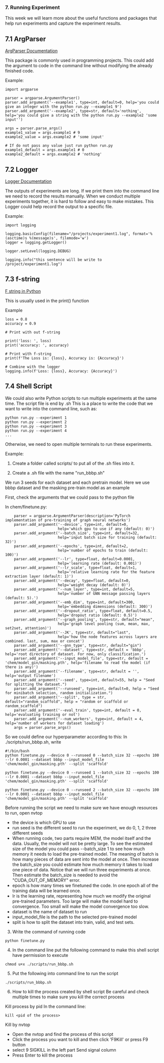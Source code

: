 ### 7. Running Experiment
This week we will learn more about the useful functions and packages that help run experiments and capture the experiment results. 

## 7.1 ArgParser

[ArgParser Documentation](https://docs.python.org/3/library/argparse.html)

This package is commonly used in programming projects. This could add the argument to code in the command line without modifying the already finished code. 

Example:
```
import argparse

parser = argparse.ArgumentParser()
parser.add_argument('--example1', type=int, default=0, help='you could give an integer with the python run.py --example1 9')
parser.add_argument('--example2', type=str, default='nothing', help='you could give a string with the python run.py --example2 'some input'')

args = parser.parse_args()
example1_value = args.example1 # 9
example2_value = args.example2 # 'some input'

# If do not pass any value just run python run.py
example1_default = args.example1 # 0
example2_default = args.example2 # 'nothing'

```

## 7.2 Logger

[Logger Documentation](https://www.geeksforgeeks.org/logging-in-python/)

The outputs of experiments are long. If we print them into the command line we need to record the results manually. When we conduct multiple experiments together, it is hard to follow and easy to make mistakes. This Logger could help record the output to a specific file. 

Example:
```
import logging

logging.basicConfig(filename="/projects/experiment1.log", format='%(asctime)s %(message)s', filemode='w')
logger = logging.getLogger()

logger.setLevel(logging.DEBUG)

logging.info("this sentence will be write to /project/experiment1.log")

```

## 7.3 f-string

[F string in Python](https://www.geeksforgeeks.org/formatted-string-literals-f-strings-python/)

This is usually used in the print() function

Example 
```
loss = 0.8
accuracy = 0.9

# Print with out f-string

print('loss: ', loss)
print('accuracy: ', accuracy)

# Print with f-string
print(f'The Loss is: {loss}, Accuracy is: {Accuracy}')

# Combine with the logger
logging.info(f'Loss: {loss}, Accuracy: {Accuracy}')
```

## 7.4 Shell Script

We could also write Python scripts to run multiple experiments at the same time. The script file is end by .sh
This is a place to write the code that we want to write into the command line, such as:
```
python run.py --experiment 1
python run.py --experiment 2
python run.py --experiment 3
python run.py --experiment 4
...
```
Otherwise, we need to open multiple terminals to run these experiments.

Example:

1. Create a folder called scripts/ to put all of the .sh files into it. 

2. Create a .sh file with the name "run_bbbp.sh"

We run 3 seeds for each dataset and each pretrain model. Here we use bbbp dataset and the masking pre-train model as an example

First, check the arguments that we could pass to the python file 

In chem/finetune.py: 
```
    parser = argparse.ArgumentParser(description='PyTorch implementation of pre-training of graph neural networks')
    parser.add_argument('--device', type=int, default=0,
                        help='which gpu to use if any (default: 0)')
    parser.add_argument('--batch_size', type=int, default=32,
                        help='input batch size for training (default: 32)')
    parser.add_argument('--epochs', type=int, default=2,
                        help='number of epochs to train (default: 100)')
    parser.add_argument('--lr', type=float, default=0.0001,
                        help='learning rate (default: 0.001)')
    parser.add_argument('--lr_scale', type=float, default=1,
                        help='relative learning rate for the feature extraction layer (default: 1)')
    parser.add_argument('--decay', type=float, default=0,
                        help='weight decay (default: 0)')
    parser.add_argument('--num_layer', type=int, default=5,
                        help='number of GNN message passing layers (default: 5).')
    parser.add_argument('--emb_dim', type=int, default=300,
                        help='embedding dimensions (default: 300)')
    parser.add_argument('--dropout_ratio', type=float, default=0.5,
                        help='dropout ratio (default: 0.5)')
    parser.add_argument('--graph_pooling', type=str, default="mean",
                        help='graph level pooling (sum, mean, max, set2set, attention)')
    parser.add_argument('--JK', type=str, default="last",
                        help='how the node features across layers are combined. last, sum, max or concat')
    parser.add_argument('--gnn_type', type=str, default="gin")
    parser.add_argument('--dataset', type=str, default = 'bbbp', help='root directory of dataset. For now, only classification.')
    parser.add_argument('--input_model_file', type=str, default = 'chem/model_gin/masking.pth', help='filename to read the model (if there is any)')
    parser.add_argument('--filename', type=str, default = '', help='output filename')
    parser.add_argument('--seed', type=int, default=55, help = "Seed for splitting the dataset.")
    parser.add_argument('--runseed', type=int, default=0, help = "Seed for minibatch selection, random initialization.")
    parser.add_argument('--split', type = str, default="random_scaffold", help = "random or scaffold or random_scaffold")
    parser.add_argument('--eval_train', type=int, default = 0, help='evaluating training or not')
    parser.add_argument('--num_workers', type=int, default = 4, help='number of workers for dataset loading')
    args = parser.parse_args()

```
So we could define our hyperparameter according to this:
In ./scripts/run_bbbp.sh, write

```
#!/bin/bash
python finetune.py --device 0 --runseed 0 --batch_size 32 --epochs 100 --lr 0.0001 --dataset bbbp --input_model_file 'chem/model_gin/masking.pth' --split 'scaffold'

python finetune.py --device 0 --runseed 1 --batch_size 32 --epochs 100 --lr 0.0001 --dataset bbbp --input_model_file 'chem/model_gin/masking.pth' --split 'scaffold'

python finetune.py --device 0 --runseed 2 --batch_size 32 --epochs 100 --lr 0.0001 --dataset bbbp --input_model_file 'chem/model_gin/masking.pth' --split 'scaffold'
``` 
Before running the script we need to make sure we have enough resources to run, open nvtop
- the device is which GPU to use
- run seed is the different seed to run the experiment, we do 0, 1, 2 three different seeds
- When running code, two parts require MEM, the model itself and the data. Usually, the model will not be pretty large. To see the estimated size of the model you could pass --batch_size 1 to see how much memory it needs to load the pre-trained model. The meaning of batch is how many pieces of data are sent into the model at once. Then increase the batch_size you could estimate how much memory it takes to load one piece of data. Notice that we will run three experiments at once. Then estimate the batch_size is needed to avoid the "CUDA_OUT_OF_MEMORY" error.
- epoch is how many times we finetuned the code. In one epoch all of the training data will be learned once.
- lr is the learning rate, representing how much we modify the original pre-trained parameters. Too large will make the model hard to convergence. Too small will make the model convergence too slow.
- dataset is the name of dataset to run
- input_model_file is the path to the selected pre-trained model
- split is how to split the dataset into train, valid, and test sets.

3. Write the command of running code
```
python finetune.py 
```

4. In the command line put the following command to make this shell script have permission to execute
```
chmod u+x ./scripts/run_bbbp.sh
```

5. Put the following into command line to run the script

```
./scripts/run_bbbp.sh
```

6. How to kill the process created by shell script
Be careful and check multiple times to make sure you kill the correct process

Kill process by pid
In the command line:
```
kill <pid of the process>
```

Kill by nvtop
- Open the nvtop and find the process of this script
- Click the process you want to kill and then click 'F9Kill' or press F9 button
- select 9 SIGKILL in the left part Send signal column
- Press Enter to kill the process






